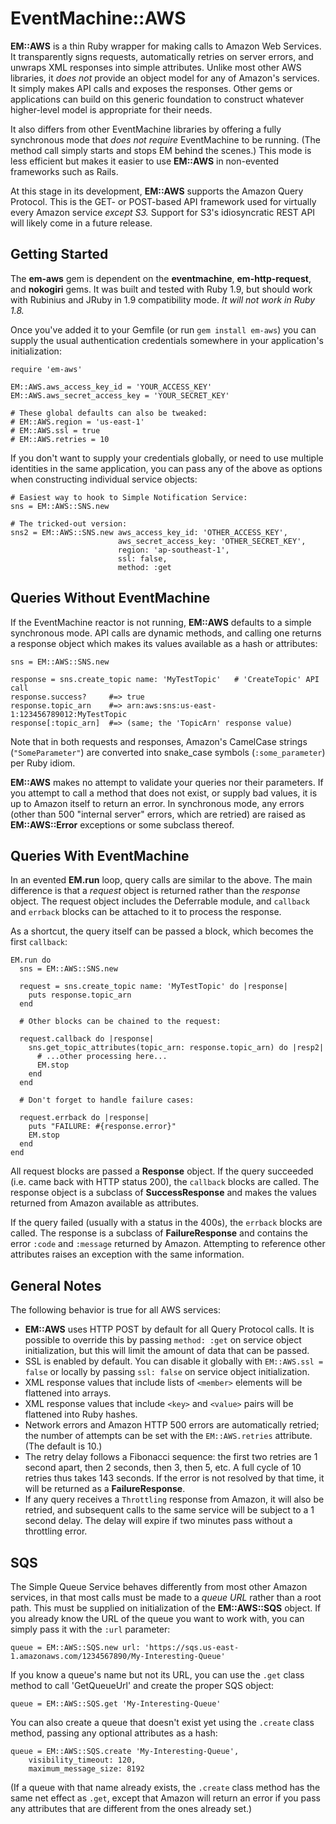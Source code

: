 # EventMachine::AWS #

**EM::AWS** is a thin Ruby wrapper for making calls to Amazon Web Services.  It transparently signs requests, automatically retries on server errors, and unwraps XML responses into simple attributes. Unlike most other AWS libraries, it _does not_ provide an object model for any of Amazon's services. It simply makes API calls and exposes the responses. Other gems or applications can build on this generic foundation to construct whatever higher-level model is appropriate for their needs.

It also differs from other EventMachine libraries by offering a fully synchronous mode that _does not require_ EventMachine to be running. (The method call simply starts and stops EM behind the scenes.) This mode is less efficient but makes it easier to use **EM::AWS** in non-evented frameworks such as Rails.

At this stage in its development, **EM::AWS** supports the Amazon Query Protocol. This is the GET- or POST-based API framework used for virtually every Amazon service _except S3._  Support for S3's idiosyncratic REST API will likely come in a future release.

## Getting Started ##

The **em-aws** gem is dependent on the **eventmachine**, **em-http-request**, and **nokogiri** gems.  It was built and tested with Ruby 1.9, but should work with Rubinius and JRuby in 1.9 compatibility mode.  _It will not work in Ruby 1.8._

Once you've added it to your Gemfile (or run `gem install em-aws`) you can supply the usual authentication credentials somewhere in your application's initialization:

    require 'em-aws'
    
    EM::AWS.aws_access_key_id = 'YOUR_ACCESS_KEY'
    EM::AWS.aws_secret_access_key = 'YOUR_SECRET_KEY'
    
    # These global defaults can also be tweaked:
    # EM::AWS.region = 'us-east-1'
    # EM::AWS.ssl = true
    # EM::AWS.retries = 10
    
If you don't want to supply your credentials globally, or need to use multiple identities in the same application, you can pass any of the above as options when constructing individual service objects:

    # Easiest way to hook to Simple Notification Service:
    sns = EM::AWS::SNS.new
    
    # The tricked-out version:
    sns2 = EM::AWS::SNS.new aws_access_key_id: 'OTHER_ACCESS_KEY',
                            aws_secret_access_key: 'OTHER_SECRET_KEY',
                            region: 'ap-southeast-1',
                            ssl: false,
                            method: :get

## Queries Without EventMachine ##

If the EventMachine reactor is not running, **EM::AWS** defaults to a simple synchronous mode.  API calls are dynamic methods, and calling one returns a response object which makes its values available as a hash or attributes:

    sns = EM::AWS::SNS.new
    
    response = sns.create_topic name: 'MyTestTopic'   # 'CreateTopic' API call
    response.success?     #=> true
    response.topic_arn    #=> arn:aws:sns:us-east-1:123456789012:MyTestTopic
    response[:topic_arn]  #=> (same; the 'TopicArn' response value)

Note that in both requests and responses, Amazon's CamelCase strings (`"SomeParameter"`) are converted into snake_case symbols (`:some_parameter`) per Ruby idiom.

**EM::AWS** makes no attempt to validate your queries nor their parameters. If you attempt to call a method that does not exist, or supply bad values, it is up to Amazon itself to return an error.  In synchronous mode, any errors (other than 500 "internal server" errors, which are retried) are raised as **EM::AWS::Error** exceptions or some subclass thereof.

## Queries With EventMachine ##

In an evented **EM.run** loop, query calls are similar to the above.  The main difference is that a _request_ object is returned rather than the _response_ object. The request object includes the Deferrable module, and `callback` and `errback` blocks can be attached to it to process the response.  

As a shortcut, the query itself can be passed a block, which becomes the first `callback`:

    EM.run do
      sns = EM::AWS::SNS.new
      
      request = sns.create_topic name: 'MyTestTopic' do |response|
        puts response.topic_arn
      end
      
      # Other blocks can be chained to the request:
      
      request.callback do |response|
        sns.get_topic_attributes(topic_arn: response.topic_arn) do |resp2|
          # ...other processing here...
          EM.stop
        end
      end
      
      # Don't forget to handle failure cases:
      
      request.errback do |response|
        puts "FAILURE: #{response.error}"
        EM.stop
      end
    end
    
All request blocks are passed a **Response** object.  If the query succeeded (i.e. came back with HTTP status 200), the `callback` blocks are called.  The response object is a subclass of **SuccessResponse** and makes the values returned from Amazon available as attributes.  

If the query failed (usually with a status in the 400s), the `errback` blocks are called.  The response is a subclass of **FailureResponse** and contains the error `:code` and `:message` returned by Amazon.  Attempting to reference other attributes raises an exception with the same information. 
                            
## General Notes ##

The following behavior is true for all AWS services:

* **EM::AWS** uses HTTP POST by default for all Query Protocol calls. It is possible to override this by passing `method: :get` on service object initialization, but this will limit the amount of data that can be passed.
* SSL is enabled by default. You can disable it globally with `EM::AWS.ssl = false` or locally by passing `ssl: false` on service object initialization.
* XML response values that include lists of `<member>` elements will be flattened into arrays.
* XML response values that include `<key>` and `<value>` pairs will be flattened into Ruby hashes.
* Network errors and Amazon HTTP 500 errors are automatically retried; the number of attempts can be set with the `EM::AWS.retries` attribute. (The default is 10.) 
* The retry delay follows a Fibonacci sequence: the first two retries are 1 second apart, then 2 seconds, then 3, then 5, etc.  A full cycle of 10 retries thus takes 143 seconds. If the error is not resolved by that time, it will be returned as a **FailureResponse**.
* If any query receives a `Throttling` response from Amazon, it will also be retried, and subsequent calls to the same service will be subject to a 1 second delay.  The delay will expire if two minutes pass without a throttling error.

## SQS ##

The Simple Queue Service behaves differently from most other Amazon services, in that most calls must be made to a _queue URL_ rather than a root path.  This must be supplied on initialization of the **EM::AWS::SQS** object.  If you already know the URL of the queue you want to work with, you can simply pass it with the `:url` parameter:

    queue = EM::AWS::SQS.new url: 'https://sqs.us-east-1.amazonaws.com/1234567890/My-Interesting-Queue'
    
If you know a queue's name but not its URL, you can use the `.get` class method to call 'GetQueueUrl' and create the proper SQS object:

    queue = EM::AWS::SQS.get 'My-Interesting-Queue'
    
You can also create a queue that doesn't exist yet using the `.create` class method, passing any optional attributes as a hash:

    queue = EM::AWS::SQS.create 'My-Interesting-Queue', 
        visibility_timeout: 120,
        maximum_message_size: 8192

(If a queue with that name already exists, the `.create` class method has the same net effect as `.get`, except that Amazon will return an error if you pass any attributes that are different from the ones already set.)


      

    
    